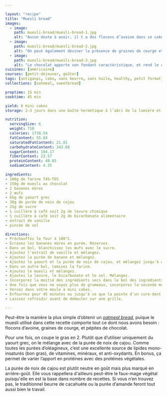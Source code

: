 ```yaml
---

layout: "recipe"
title: "Muesli bread"
images:
  - image:
    path: muesli-bread/muesli-bread-1.jpg
    alt: "Aucun doute à avoir, il t a des flocons d’avoine dans ce cake. Même la mie un peu plus brute le rappelle à l’intérieur."
  - image:
    path: muesli-bread/muesli-bread-2.jpg
    alt: "On peut également deviner la présence de graines de courge et de chocolat."
  - image:
    path: muesli-bread/muesli-bread-3.jpg
    alt: "Le chocolat apporte son fondant caractéristique, et rend le cake bien gourmand."
cuisines: [américaine]
courses: [petit-déjeuner, goûter]
tags: [antigaspi, cake, sans beurre, sans huile, healthy, petit format]
collections: [oatmeal, sweetbread]

preptime: 15 min
cooktime: 45 min

yield: 6 mini cakes
storage: 2–3 jours dans une boîte hermétique à l’abri de la lumière et de la chaleur. 5 jours au frigo. 2 mois au congélateur.

nutrition:
  servingSize: 6
  weight: 710
  calories: 1738.54
  fatContent: 55.84
  saturatedFatContent: 21.81
  carbohydrateContent: 243.68
  sugarContent: 104.17
  fiberContent: 23.57
  proteinContent: 49.85
  sodiumContent: 4.35

ingredients:
- 100g de farine T45–T65
- 150g de muesli au chocolat
- 2 bananes mûres
- 2 œufs
- 65g de yaourt grec
- 30g de purée de noix de cajou
- 25g de sucre
- ¼ cuillère à café soit 2g de levure chimique
- ¼ cuillère à café soit 2g de bicarbonate alimentaire
- extrait de vanille
- pincée de sel

directions:
- Préchauffez le four à 180°C.
- Écrasez les bananes mûres en purée. Réservez.
- Dans un bol, blanchissez les œufs avec le sucre. 
- Ajoutez l'extrait de vanille et mélangez.
- Ajoutez la purée de banane et mélangez.
- Ajoutez le yaourt et la purée de noix de cajou, et mélangez jusqu'à obtenir une consistance bien homogène.
- Dans un autre bol, tamisez la farine.
- Ajoutez le muesli et mélangez.
- Ajoutez la levure, le bicarbonate et le sel. Mélangez. 
- Incorporez la moitié des ingrédients secs dans le bol des ingrédients humides à la maryse. 
- Une fois que vous ne voyez plus de grumeaux, incorporez la seconde moitié. Réservez. 
- Versez dans votre moule à mini cakes. 
- Enfournez pour 45 minutes ou jusqu'à ce que la pointe d'un cure-dent ressorte sèche. 
- Laissez refroidir avant de démouler sur une grille. 

---
```


Peut-être la manière la plus simple d’obtenir un <i lang="en">[oatmeal bread](oatmeal-bread.html)</i>, puique le muesli utilisé dans cette recette comporte tout ce dont nous avons besoin&nbsp;: flocons d’avoine, graines de courge, et pépites de chocolat.

Pour une fois, on coupe le gras en 2. Plutôt que d’utiliser uniquement du yaourt grec, on le mélange avec de la purée de noix de cajou. Comme toutes les purées d’oléagineux, c’est une excellente source de lipides mono-insaturés (bon gras), de vitamines, minéraux, et anti-oxydants. En bonus, ça permet de varier l’apport en protéines avec des protéines végétales.

La purée de noix de cajou est plutôt neutre en goût mais plus marqué en arrière-goût. Elle vous rappellera d'ailleurs peut-être le faux-mage végétal puisqu'elle en est la base dans nombre de recettes. Si vous n’en trouvez pas, le traditionnel beurre de cacahuète ou la purée d’amande feront tout aussi bien le travail. 